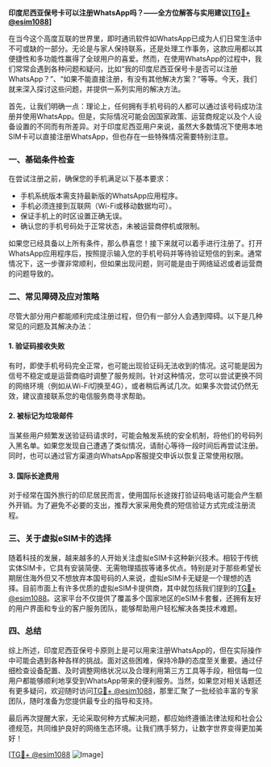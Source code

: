 **印度尼西亚保号卡可以注册WhatsApp吗？——全方位解答与实用建议[[TG💪+ @esim1088](https://t.me/s/esim1088)]**

在当今这个高度互联的世界里，即时通讯软件如WhatsApp已成为人们日常生活中不可或缺的一部分。无论是与家人保持联系，还是处理工作事务，这款应用都以其便捷性和多功能性赢得了全球用户的喜爱。然而，在使用WhatsApp的过程中，我们常常会遇到各种问题和疑问，比如“我的印度尼西亚保号卡是否可以注册WhatsApp？”、“如果不能直接注册，有没有其他解决方案？”等等。今天，我们就来深入探讨这些问题，并提供一系列实用的解决方法。

首先，让我们明确一点：理论上，任何拥有手机号码的人都可以通过该号码成功注册并使用WhatsApp。但是，实际情况可能会因国家政策、运营商规定以及个人设备设置的不同而有所差异。对于印度尼西亚用户来说，虽然大多数情况下使用本地SIM卡可以直接注册WhatsApp，但也存在一些特殊情况需要特别注意。

### 一、基础条件检查

在尝试注册之前，确保您的手机满足以下基本要求：
- 手机系统版本需支持最新版的WhatsApp应用程序。
- 手机必须连接到互联网（Wi-Fi或移动数据均可）。
- 保证手机上的时区设置正确无误。
- 确认您的手机号码处于正常状态，未被运营商停机或限制。

如果您已经具备以上所有条件，那么恭喜您！接下来就可以着手进行注册了。打开WhatsApp应用程序后，按照提示输入您的手机号码并等待验证短信的到来。通常情况下，这一步骤非常顺利，但如果出现问题，则可能是由于网络延迟或者运营商的问题导致的。

### 二、常见障碍及应对策略

尽管大部分用户都能顺利完成注册过程，但仍有一部分人会遇到障碍。以下是几种常见的问题及其解决办法：

#### 1. 验证码接收失败
有时，即使手机号码完全正常，也可能出现验证码无法收到的情况。这可能是因为信号不稳定或是运营商临时调整了服务规则。针对这种情况，您可以尝试更换不同的网络环境（例如从Wi-Fi切换至4G），或者稍后再试几次。如果多次尝试仍然无效，建议直接联系您的电信服务商寻求帮助。

#### 2. 被标记为垃圾邮件
当某些用户频繁发送验证码请求时，可能会触发系统的安全机制，将他们的号码列入黑名单。如果您发现自己遭遇了类似情况，请耐心等待一段时间后再尝试注册。同时，也可以通过官方渠道向WhatsApp客服提交申诉以恢复正常使用权限。

#### 3. 国际长途费用
对于经常在国外旅行的印尼居民而言，使用国际长途拨打验证码电话可能会产生额外开销。为了避免不必要的支出，推荐大家采用免费的短信验证方式完成注册流程。

### 三、关于虚拟eSIM卡的选择

随着科技的发展，越来越多的人开始关注虚拟eSIM卡这种新兴技术。相较于传统实体SIM卡，它具有安装简便、无需物理插拔等诸多优点。特别是对于那些希望长期居住海外但又不想放弃本国号码的人来说，虚拟eSIM卡无疑是一个理想的选择。目前市面上有许多优质的虚拟eSIM卡提供商，其中就包括我们提到的[TG💪+ @esim1088](https://t.me/s/esim1088)。这家平台不仅提供了覆盖多个国家地区的eSIM卡套餐，还拥有友好的用户界面和专业的客户服务团队，能够帮助用户轻松解决各类技术难题。

### 四、总结

综上所述，印度尼西亚保号卡原则上是可以用来注册WhatsApp的，但在实际操作中可能会遇到各种各样的挑战。面对这些困难，保持冷静的态度至关重要。通过仔细检查设备配置、及时调整网络状况以及合理利用第三方工具等手段，相信每一位用户都能够顺利地享受到WhatsApp带来的便利服务。当然，如果您对相关话题还有更多疑问，欢迎随时访问[TG💪+ @esim1088](https://t.me/s/esim1088)，那里汇聚了一批经验丰富的专家团队，随时准备为您提供最专业的指导和支持。

最后再次提醒大家，无论采取何种方式解决问题，都应始终遵循法律法规和社会公德规范，共同维护良好的网络生态环境。让我们携手努力，让数字世界变得更加美好！

[[TG💪+ @esim1088](https://t.me/s/esim1088) ![Image](https://i.postimg.cc/4NQfJmqS/Snipaste-2025-05-13-00-14-12.png)]